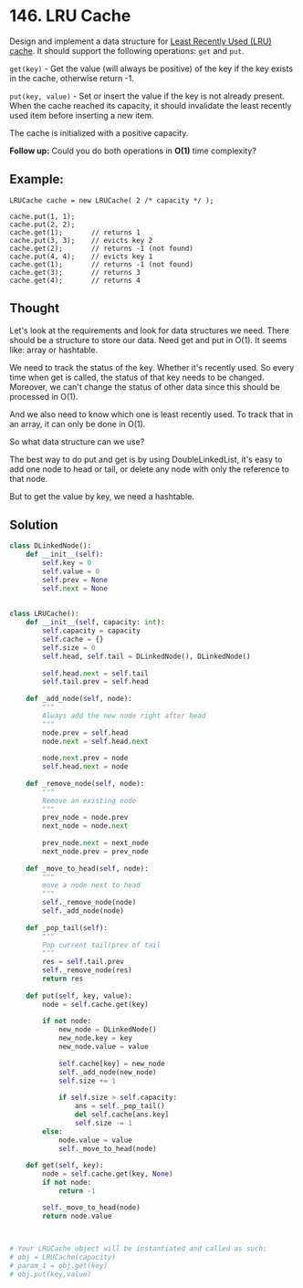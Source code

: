 # 146. LRU Cache

Design and implement a data structure for [Least Recently Used (LRU) cache](https://en.wikipedia.org/wiki/Cache_replacement_policies#LRU). It should support the following operations: ```get``` and ```put```.

```get(key)``` - Get the value (will always be positive) of the key if the key exists in the cache, otherwise return -1.

```put(key, value)``` - Set or insert the value if the key is not already present. When the cache reached its capacity, it should invalidate the least recently used item before inserting a new item.

The cache is initialized with a positive capacity.

**Follow up:** Could you do both operations in **O(1)** time complexity?

## Example:
```
LRUCache cache = new LRUCache( 2 /* capacity */ );

cache.put(1, 1);
cache.put(2, 2);
cache.get(1);       // returns 1
cache.put(3, 3);    // evicts key 2
cache.get(2);       // returns -1 (not found)
cache.put(4, 4);    // evicts key 1
cache.get(1);       // returns -1 (not found)
cache.get(3);       // returns 3
cache.get(4);       // returns 4
```

## Thought
Let's look at the requirements and look for data structures we need.
There should be a structure to store our data. Need get and put in O(1).
It seems like: array or hashtable.

We need to track the status of the key. Whether it's recently used. So every time when get is called, the status of that key 
needs to be changed. Moreover, we can't change the status of other data since this should be processed in O(1).

And we also need to know which one is least recently used. To track that in an array, it can only be done in O(1).

So what data structure can we use?

The best way to do put and get is by using DoubleLinkedList, it's easy to add one node to head or tail, or delete any node with only the reference to that node.

But to get the value by key, we need a hashtable.

## Solution
```python
class DLinkedNode():
    def __init__(self):
        self.key = 0
        self.value = 0
        self.prev = None
        self.next = None
        
        
class LRUCache():
    def __init__(self, capacity: int):
        self.capacity = capacity
        self.cache = {}
        self.size = 0
        self.head, self.tail = DLinkedNode(), DLinkedNode()
        
        self.head.next = self.tail
        self.tail.prev = self.head
        
    def _add_node(self, node):
        """
        Always add the new node right after head
        """
        node.prev = self.head
        node.next = self.head.next
        
        node.next.prev = node
        self.head.next = node
        
    def _remove_node(self, node):
        """
        Remove an existing node
        """
        prev_node = node.prev
        next_node = node.next
        
        prev_node.next = next_node
        next_node.prev = prev_node
        
    def _move_to_head(self, node):
        """
        move a node next to head
        """
        self._remove_node(node)
        self._add_node(node)
        
    def _pop_tail(self):
        """
        Pop current tail(prev of tail
        """
        res = self.tail.prev
        self._remove_node(res)
        return res
    
    def put(self, key, value):
        node = self.cache.get(key)
        
        if not node:
            new_node = DLinkedNode()
            new_node.key = key
            new_node.value = value
            
            self.cache[key] = new_node
            self._add_node(new_node)
            self.size += 1
            
            if self.size > self.capacity:
                ans = self._pop_tail()
                del self.cache[ans.key]
                self.size -= 1
        else:
            node.value = value
            self._move_to_head(node)
            
    def get(self, key):
        node = self.cache.get(key, None)
        if not node:
            return -1

        self._move_to_head(node)
        return node.value
    


# Your LRUCache object will be instantiated and called as such:
# obj = LRUCache(capacity)
# param_1 = obj.get(key)
# obj.put(key,value)
```
